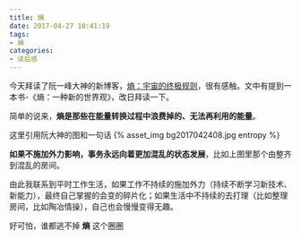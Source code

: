 ```yaml
---
title: 熵
date: 2017-04-27 10:41:19
tags:
- 熵
categories:
- 读后感
---
```

今天拜读了阮一峰大神的新博客，[熵：宇宙的终极规则](http://www.ruanyifeng.com/blog/2017/04/entropy.html)，很有感触。文中有提到一本书-《熵：一种新的世界观》，改日拜读一下。

简单的说来，**熵是那些在能量转换过程中浪费掉的、无法再利用的能量**。

这里引用阮大神的图和一句话
{% asset_img bg2017042408.jpg entropy %}

**如果不施加外力影响，事务永远向着更加混乱的状态发展**，比如上图里那个由整齐到混乱的房间。

由此我联系到平时工作生活，如果工作不持续的施加外力（持续不断学习新技术、新能力），最终自己掌握的会变的碎片化；如果生活中不持续的去打理（比如整理房间，比如陶冶情操），自己也会慢慢变得无趣。

好可怕，谁都逃不掉 **熵** 这个圈圈
